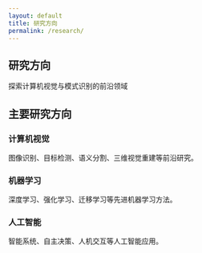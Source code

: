 ```yaml
---
layout: default
title: 研究方向
permalink: /research/
---
```


<section class="page-header">
    <div class="container">
        <h1 data-zh="研究方向" data-en="Research Directions">研究方向</h1>
        <p data-zh="探索计算机视觉与模式识别的前沿领域" data-en="Exploring frontiers in computer vision and pattern recognition">探索计算机视觉与模式识别的前沿领域</p>
    </div>
</section>

<section class="content-section">
    <div class="container">
        <h2 data-zh="主要研究方向" data-en="Key Research Areas">主要研究方向</h2>
        <div class="research-grid">
            <div class="research-item">
                <i class="fas fa-eye"></i>
                <h3 data-zh="计算机视觉" data-en="Computer Vision">计算机视觉</h3>
                <p data-zh="图像识别、目标检测、语义分割、三维视觉重建等前沿研究。"
                   data-en="Cutting-edge research on image recognition, object detection, semantic segmentation, and 3D visual reconstruction.">
                   图像识别、目标检测、语义分割、三维视觉重建等前沿研究。
                </p>
            </div>
            <div class="research-item">
                <i class="fas fa-brain"></i>
                <h3 data-zh="机器学习" data-en="Machine Learning">机器学习</h3>
                <p data-zh="深度学习、强化学习、迁移学习等先进机器学习方法。"
                   data-en="Advanced methods in deep learning, reinforcement learning, and transfer learning.">
                   深度学习、强化学习、迁移学习等先进机器学习方法。
                </p>
            </div>
            <div class="research-item">
                <i class="fas fa-robot"></i>
                <h3 data-zh="人工智能" data-en="Artificial Intelligence">人工智能</h3>
                <p data-zh="智能系统、自主决策、人机交互等人工智能应用。"
                   data-en="Applications of intelligent systems, autonomous decision-making, and human-computer interaction.">
                   智能系统、自主决策、人机交互等人工智能应用。
                </p>
            </div>
        </div>
    </div>
</section>
